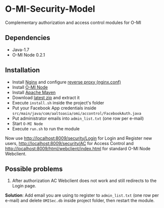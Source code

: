 # O-MI-Security-Model
Complementary authorization and access control modules for O-MI

Dependencies
------------
- Java-1.7
- O-MI Node 0.2.1

Installation
--------------
- Install [Nginx](http://nginx.org/en/) and configure [reverse proxy (nginx.conf)](https://github.com/filiroman/O-MI-Security-Model/blob/master/nginx_config/nginx.conf)
- Install [O-MI Node](https://github.com/AaltoAsia/O-MI)
- Install [Apache Maven](https://maven.apache.org/)
- Download [latest zip](https://github.com/filiroman/O-MI-Security-Model/archive/master.zip) and extract it
- Execute `install.sh` inside the project's folder
- Put your Facebook App credentials inside `src/main/java/com/aaltoasia/omi/accontrol/FacebookAuth.java`
- Put administrator emails into `admin_list.txt` (one row per e-mail)
- Start `O-MI Node`
- Execute `run.sh` to run the module

Now use [http://localhost:8009/security/Login](http://localhost:8009/security/Login) for Login and Register new users, [http://localhost:8009/security/AC](http://localhost:8009/security/AC) for Access Control and [http://localhost:8009/html/webclient/index.html](http://localhost:8009/html/webclient/index.html) for standard O-MI Node Webclient.


Possible problems
--------------
1. After authorization AC Webclient does not work and still redirects to the Login page.

**Solution**: Add email you are using to register to `admin_list.txt` (one row per e-mail) and delete `OMISec.db` inside project folder, then restart the module.
